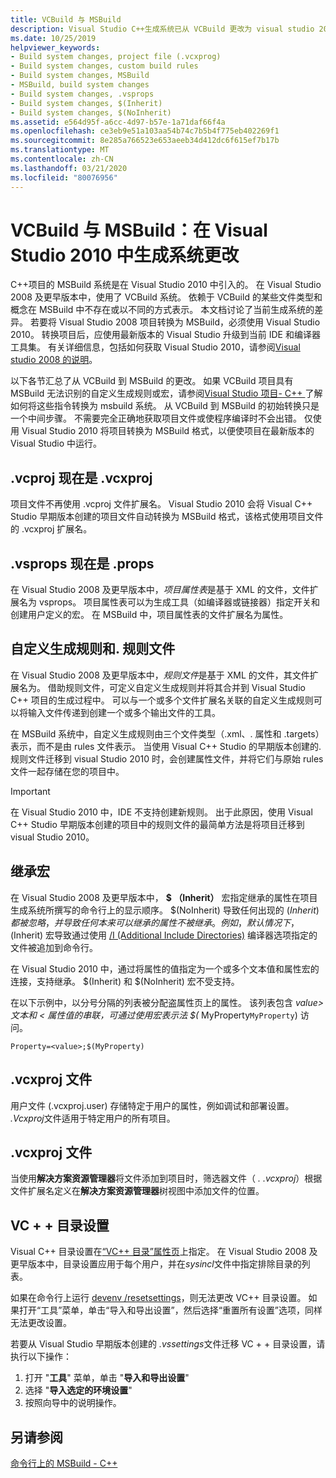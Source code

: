 ```yaml
---
title: VCBuild 与 MSBuild
description: Visual Studio C++生成系统已从 VCBuild 更改为 visual studio 2010 中的 MSBuild。
ms.date: 10/25/2019
helpviewer_keywords:
- Build system changes, project file (.vcxprog)
- Build system changes, custom build rules
- Build system changes, MSBuild
- MSBuild, build system changes
- Build system changes, .vsprops
- Build system changes, $(Inherit)
- Build system changes, $(NoInherit)
ms.assetid: e564d95f-a6cc-4d97-b57e-1a71daf66f4a
ms.openlocfilehash: ce3eb9e51a103aa54b74c7b5b4f775eb402269f1
ms.sourcegitcommit: 8e285a766523e653aeeb34d412dc6f615ef7b17b
ms.translationtype: MT
ms.contentlocale: zh-CN
ms.lasthandoff: 03/21/2020
ms.locfileid: "80076956"
---
```

# <a name="vcbuild-vs-msbuild-build-system-changes-in-visual-studio-2010"></a>VCBuild 与 MSBuild：在 Visual Studio 2010 中生成系统更改

C++项目的 MSBuild 系统是在 Visual Studio 2010 中引入的。 在 Visual Studio 2008 及更早版本中，使用了 VCBuild 系统。 依赖于 VCBuild 的某些文件类型和概念在 MSBuild 中不存在或以不同的方式表示。 本文档讨论了当前生成系统的差异。 若要将 Visual Studio 2008 项目转换为 MSBuild，必须使用 Visual Studio 2010。 转换项目后，应使用最新版本的 Visual Studio 升级到当前 IDE 和编译器工具集。 有关详细信息，包括如何获取 Visual Studio 2010，请参阅[Visual studio 2008 的说明](use-native-multi-targeting.md#instructions-for-visual-studio-2008)。

以下各节汇总了从 VCBuild 到 MSBuild 的更改。 如果 VCBuild 项目具有 MSBuild 无法识别的自定义生成规则或宏，请参阅[Visual Studio 项目- C++ ](../build/creating-and-managing-visual-cpp-projects.md)了解如何将这些指令转换为 msbuild 系统。 从 VCBuild 到 MSBuild 的初始转换只是一个中间步骤。 不需要完全正确地获取项目文件或使程序编译时不会出错。 仅使用 Visual Studio 2010 将项目转换为 MSBuild 格式，以便使项目在最新版本的 Visual Studio 中运行。

## <a name="vcproj-is-now-vcxproj"></a>.vcproj 现在是 .vcxproj

项目文件不再使用 .vcproj 文件扩展名。 Visual Studio 2010 会将 Visual C++ Studio 早期版本创建的项目文件自动转换为 MSBuild 格式，该格式使用项目文件的 .vcxproj 扩展名。

## <a name="vsprops-is-now-props"></a>.vsprops 现在是 .props

在 Visual Studio 2008 及更早版本中，*项目属性表*是基于 XML 的文件，文件扩展名为 vsprops。 项目属性表可以为生成工具（如编译器或链接器）指定开关和创建用户定义的宏。 在 MSBuild 中，项目属性表的文件扩展名为属性。

## <a name="custom-build-rules-and-rules-files"></a>自定义生成规则和. 规则文件

在 Visual Studio 2008 及更早版本中，*规则文件*是基于 XML 的文件，其文件扩展名为。 借助规则文件，可定义自定义生成规则并将其合并到 Visual Studio C++ 项目的生成过程中。 可以与一个或多个文件扩展名关联的自定义生成规则可以将输入文件传递到创建一个或多个输出文件的工具。

在 MSBuild 系统中，自定义生成规则由三个文件类型（.xml、. 属性和 .targets）表示，而不是由 rules 文件表示。 当使用 Visual C++ Studio 的早期版本创建的. 规则文件迁移到 visual Studio 2010 时，会创建属性文件，并将它们与原始 rules 文件一起存储在您的项目中。

> [!IMPORTANT]
> 在 Visual Studio 2010 中，IDE 不支持创建新规则。 出于此原因，使用 Visual C++ Studio 早期版本创建的项目中的规则文件的最简单方法是将项目迁移到 visual Studio 2010。

## <a name="inheritance-macros"></a>继承宏

在 Visual Studio 2008 及更早版本中， **$ （Inherit）** 宏指定继承的属性在项目生成系统所撰写的命令行上的显示顺序。 $(NoInherit) 导致任何出现的 $(Inherit) 都被忽略，并导致任何本来可以继承的属性不被继承。 例如，默认情况下，$(Inherit) 宏导致通过使用 [/I (Additional Include Directories)](../build/reference/i-additional-include-directories.md) 编译器选项指定的文件被追加到命令行。

在 Visual Studio 2010 中，通过将属性的值指定为一个或多个文本值和属性宏的连接，支持继承。 $(Inherit) 和 $(NoInherit) 宏不受支持。

在以下示例中，以分号分隔的列表被分配盗属性页上的属性。 该列表包含 *value> 文本和 \< 属性值的串联，可通过使用宏表示法 $(* MyProperty`MyProperty`) 访问。

```
Property=<value>;$(MyProperty)
```

## <a name="vcxprojuser-files"></a>.vcxproj 文件

用户文件 (.vcxproj.user) 存储特定于用户的属性，例如调试和部署设置。 *.Vcxproj*文件适用于特定用户的所有项目。

## <a name="vcxprojfilters-file"></a>.vcxproj 文件

当使用**解决方案资源管理器**将文件添加到项目时，筛选器文件（ *. .vcxproj*）根据文件扩展名定义在**解决方案资源管理器**树视图中添加文件的位置。

## <a name="vc-directories-settings"></a>VC + + 目录设置

Visual C++ 目录设置在[“VC++ 目录”属性页](../ide/vcpp-directories-property-page.md)上指定。 在 Visual Studio 2008 及更早版本中，目录设置应用于每个用户，并在*sysincl*文件中指定排除目录的列表。

如果在命令行上运行 [devenv /resetsettings](/visualstudio/ide/reference/resetsettings-devenv-exe)，则无法更改 VC++ 目录设置。 如果打开“工具”菜单，单击“导入和导出设置”，然后选择“重置所有设置”选项，同样无法更改设置。

若要从 Visual Studio 早期版本创建的 *.vssettings*文件迁移 VC + + 目录设置，请执行以下操作：

1. 打开 "**工具**" 菜单，单击 "**导入和导出设置**"
2. 选择 "**导入选定的环境设置**"
3. 按照向导中的说明操作。

## <a name="see-also"></a>另请参阅

[命令行上的 MSBuild - C++](../build/msbuild-visual-cpp.md)
